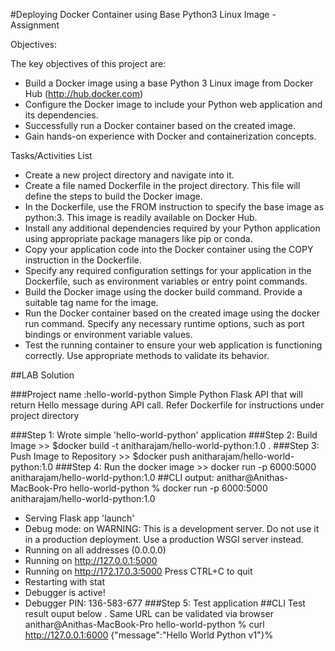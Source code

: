 #Deploying Docker Container using Base Python3 Linux Image - Assignment

Objectives:

The key objectives of this project are:
- Build a Docker image using a base Python 3 Linux image from Docker Hub (http://hub.docker.com)
- Configure the Docker image to include your Python web application and its dependencies.
- Successfully run a Docker container based on the created image.
- Gain hands-on experience with Docker and containerization concepts.

Tasks/Activities List
- Create a new project directory and navigate into it.
- Create a file named Dockerfile in the project directory. This file will define the steps to build the Docker image.
- In the Dockerfile, use the FROM instruction to specify the base image as python:3. This image is readily available on Docker Hub.
- Install any additional dependencies required by your Python application using appropriate package managers like pip or conda.
- Copy your application code into the Docker container using the COPY instruction in the Dockerfile.
- Specify any required configuration settings for your application in the Dockerfile, such as environment variables or entry point commands.
- Build the Docker image using the docker build command. Provide a suitable tag name for the image.
- Run the Docker container based on the created image using the docker run command. Specify any necessary runtime options, such as port bindings or environment variable values.
- Test the running container to ensure your web application is functioning correctly. Use appropriate methods to validate its behavior.

##LAB Solution

###Project name :hello-world-python
Simple Python Flask API that will return Hello message during API call.
Refer Dockerfile for instructions under project directory

###Step 1: Wrote simple 'hello-world-python' application
###Step 2: Build Image >> $docker build -t anitharajam/hello-world-python:1.0 .
###Step 3: Push Image to Repository >>  $docker push anitharajam/hello-world-python:1.0
###Step 4: Run the docker image >> docker run -p 6000:5000 anitharajam/hello-world-python:1.0
##CLI output:
anithar@Anithas-MacBook-Pro hello-world-python % docker run -p 6000:5000 anitharajam/hello-world-python:1.0
 * Serving Flask app 'launch'
 * Debug mode: on
WARNING: This is a development server. Do not use it in a production deployment. Use a production WSGI server instead.
 * Running on all addresses (0.0.0.0)
 * Running on http://127.0.0.1:5000
 * Running on http://172.17.0.3:5000
Press CTRL+C to quit
 * Restarting with stat
 * Debugger is active!
 * Debugger PIN: 136-583-677
###Step 5: Test application
##CLI Test result ouput below . Same URL can be validated via browser 
anithar@Anithas-MacBook-Pro hello-world-python % curl http://127.0.0.1:6000
{"message":"Hello World Python v1"}%      

   




